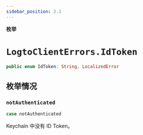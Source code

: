 ```yaml
---
sidebar_position: 2.1
---
```


**枚举**

# `LogtoClientErrors.IdToken`

```swift
public enum IdToken: String, LocalizedError
```

## 枚举情况
### `notAuthenticated`

```swift
case notAuthenticated
```

Keychain 中没有 ID Token。
